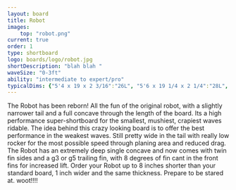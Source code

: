 ```yaml
---
layout: board
title: Robot
images:
    top: "robot.png"
current: true
order: 1
type: shortboard
logo: boards/logo/robot.jpg
shortDescription: "blah blah "
waveSize: "0-3ft"
ability: "intermediate to expert/pro"
typicalDims: {"5'4 x 19 x 2 3/16":"26L", "5'6 x 19 1/4 x 2 1/4":"28L", "5'8 x 19 3/8 x 2 5/16":"30L","5'10 x 19 3/4 x 2 3/8":"32L", "6'0 x 20 x 2 1/2":"35L", "6'2 x 20 1/2 x 2 1/2":"37L", "6'4 x 21 x 2 5/8":"40.5L",  "6'6 x 22 x 2 7/8":"47L"}
---
```

The Robot has been reborn! All the fun of the original robot, with a slightly narrower tail and a full concave through the length of the board. Its a high performance super-shortboard for the smallest, mushiest, crapiest waves ridable. The idea behind this crazy looking board is to offer the best performance in the weakest waves. Still pretty wide in the tail with really low rocker for the most possible speed through planing area and reduced drag. The Robot has an extremely deep single concave and now comes with twin fin sides and a g3 or g5 trailing fin, with 8 degrees of fin cant in the front fins for increased lift. Order your Robot up to 8 inches shorter than your standard board, 1 inch wider and the same thickness.
Prepare to be stared at. woot!!!!